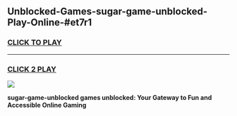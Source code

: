 
## Unblocked-Games-sugar-game-unblocked-Play-Online-#et7r1
<h3>
<a href="https://premium.freeplayer.one?title=sugar-game-unblocked&ref=27F">CLICK TO PLAY</a></h3>
<hr>

<h3>
<a href="https://premium.freeplayer.one?title=sugar-game-unblocked&ref=27F">CLICK 2 PLAY</a>
  
</h3>

<a href="https://premium.freeplayer.one?title=sugar-game-unblocked&ref=27F"><img src="https://clearcache.store/games.png"></a>


**sugar-game-unblocked games unblocked: Your Gateway to Fun and Accessible Online Gaming**
